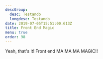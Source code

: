 ```yaml
---
descGroup:
  desc: Testando
  longdesc: Testando
date: 2019-07-05T15:51:00.613Z
title: Front End Magic
menu: true
order: 98
---
```

Yeah, that's it! Front end MA MA MA MAGIC!!
